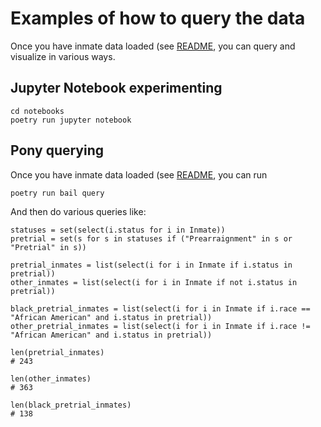 # Examples of how to query the data

Once you have inmate data loaded (see [README](README.md),
you can query and visualize in various ways.

## Jupyter Notebook experimenting

    cd notebooks
    poetry run jupyter notebook

## Pony querying

Once you have inmate data loaded (see [README](README.md),
you can run

    poetry run bail query

And then do various queries like:

    statuses = set(select(i.status for i in Inmate))
    pretrial = set(s for s in statuses if ("Prearraignment" in s or "Pretrial" in s))

    pretrial_inmates = list(select(i for i in Inmate if i.status in pretrial))
    other_inmates = list(select(i for i in Inmate if not i.status in pretrial))

    black_pretrial_inmates = list(select(i for i in Inmate if i.race == "African American" and i.status in pretrial))
    other_pretrial_inmates = list(select(i for i in Inmate if i.race != "African American" and i.status in pretrial))

    len(pretrial_inmates)
    # 243

    len(other_inmates)
    # 363

    len(black_pretrial_inmates)
    # 138
